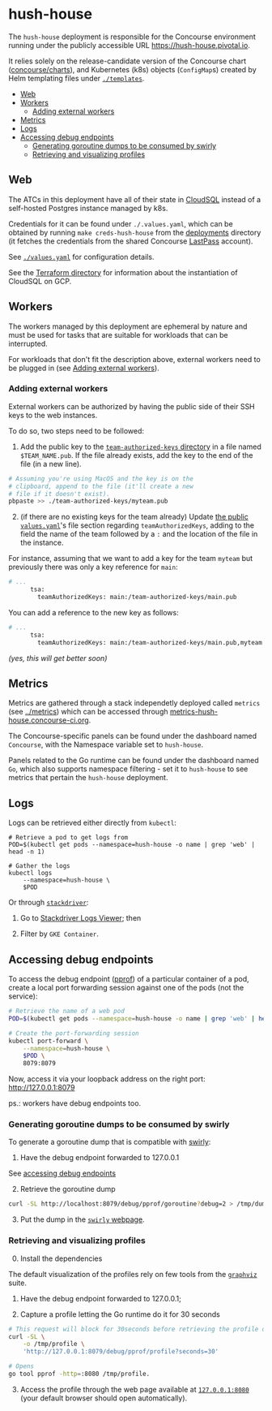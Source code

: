 # hush-house

The `hush-house` deployment is responsible for the Concourse environment running under the publicly accessible URL https://hush-house.pivotal.io.

It relies solely on the release-candidate version of the Concourse chart ([concourse/charts](https://github.com/concourse/charts/tree/gh-pages)), and Kubernetes (k8s) objects (`ConfigMap`s) created by Helm templating files under [`./templates`](./templates).


<!-- START doctoc generated TOC please keep comment here to allow auto update -->
<!-- DON'T EDIT THIS SECTION, INSTEAD RE-RUN doctoc TO UPDATE -->


- [Web](#web)
- [Workers](#workers)
  - [Adding external workers](#adding-external-workers)
- [Metrics](#metrics)
- [Logs](#logs)
- [Accessing debug endpoints](#accessing-debug-endpoints)
  - [Generating goroutine dumps to be consumed by swirly](#generating-goroutine-dumps-to-be-consumed-by-swirly)
  - [Retrieving and visualizing profiles](#retrieving-and-visualizing-profiles)

<!-- END doctoc generated TOC please keep comment here to allow auto update -->


## Web

The ATCs in this deployment have all of their state in [CloudSQL](https://cloud.google.com/sql/docs/) instead of a self-hosted Postgres instance managed by k8s.

Credentials for it can be found under `./.values.yaml`, which can be obtained by running `make creds-hush-house` from the [deployments](../deployments) directory (it fetches the credentials from the shared Concourse [LastPass](https://www.lastpass.com/) account).

See [`./values.yaml`](./values.yaml) for configuration details.

See the [Terraform directory](/terraform) for information about the instantiation of CloudSQL on GCP.



## Workers

The workers managed by this deployment are ephemeral by nature and must be used for tasks that are suitable for workloads that can be interrupted.

For workloads that don't fit the description above, external workers need to be plugged in (see [Adding external workers](#adding-external-workers)).


### Adding external workers

External workers can be authorized by having the public side of their SSH keys to the web instances.

To do so, two steps need to be followed:

1. Add the public key to the [`team-authorized-keys` directory](./team-authorized-keys) in a file named `$TEAM_NAME.pub`. If the file already exists, add the key to the end of the file (in a new line).

```sh
# Assuming you're using MacOS and the key is on the
# clipboard, append to the file (it'll create a new
# file if it doesn't exist).
pbpaste >> ./team-authorized-keys/myteam.pub
```

2. (if there are no existing keys for the team already) Update [the public `values.yaml`](./values.yaml)'s file section regarding `teamAuthorizedKeys`, adding to the field the name of the team followed by a `:` and the location of the file in the instance.

For instance, assuming that we want to add a key for the team `myteam` but previously there was only a key reference for `main`:

```sh
# ...
      tsa:
        teamAuthorizedKeys: main:/team-authorized-keys/main.pub
```

You can add a reference to the new key as follows:


```sh
# ...
      tsa:
        teamAuthorizedKeys: main:/team-authorized-keys/main.pub,myteam:/team-authorized-keys/myteam.pub
```

*(yes, this will get better soon)*


## Metrics

Metrics are gathered through a stack independetly deployed called `metrics` (see [../metrics](../metrics)) which can be accessed through [metrics-hush-house.concourse-ci.org](https://metrics-hush-house.concourse-ci.org/dashboards).

The Concourse-specific panels can be found under the dashboard named `Concourse`, with the Namespace variable set to `hush-house`.

Panels related to the Go runtime can be found under the dashboard named `Go`, which also supports namespace filtering - set it to `hush-house` to see metrics that pertain the `hush-house` deployment.


## Logs

Logs can be retrieved either directly from `kubectl`:

```
# Retrieve a pod to get logs from
POD=$(kubectl get pods --namespace=hush-house -o name | grep 'web' | head -n 1)

# Gather the logs
kubectl logs
	--namespace=hush-house \
	$POD
```

Or through [`stackdriver`](https://cloud.google.com/stackdriver/):

1. Go to [Stackdriver Logs Viewer](https://console.cloud.google.com/logs/viewer); then

2. Filter by `GKE Container`.


## Accessing debug endpoints

To access the debug endpoint ([pprof](https://golang.org/pkg/net/http/pprof/)) of a particular container of a pod, create a local port forwarding session against one of the pods (not the service):

```sh
# Retrieve the name of a web pod
POD=$(kubectl get pods --namespace=hush-house -o name | grep 'web' | head -n 1)

# Create the port-forwarding session
kubectl port-forward \
	--namespace=hush-house \
	$POD \
	8079:8079
```

Now, access it via your loopback address on the right port: http://127.0.0.1:8079

ps.: workers have debug endpoints too.


### Generating goroutine dumps to be consumed by swirly

To generate a goroutine dump that is compatible with [swirly](https://github.com/vito/swirly):

1. Have the debug endpoint forwarded to 127.0.0.1

See [accessing debug endpoints](#accessing-debug-endpoints)

2. Retrieve the goroutine dump

```sh
curl -SL http://localhost:8079/debug/pprof/goroutine?debug=2 > /tmp/dump
```

3. Put the dump in the [`swirly` webpage](https://vito.github.io/swirly).


### Retrieving and visualizing profiles

0. Install the dependencies

The default visualization of the profiles rely on few tools from the [`graphviz`](https://www.graphviz.org/) suite.

1. Have the debug endpoint forwarded to 127.0.0.1;

2. Capture a profile letting the Go runtime do it for 30 seconds

```sh
# This request will block for 30seconds before retrieving the profile data.
curl -SL \
	-o /tmp/profile \
	'http://127.0.0.1:8079/debug/pprof/profile?seconds=30'

# Opens
go tool pprof -http=:8080 /tmp/profile.
```

3. Access the profile through the web page available at [`127.0.0.1:8080`](http://127.0.0.1:8080) (your default browser should open automatically).

